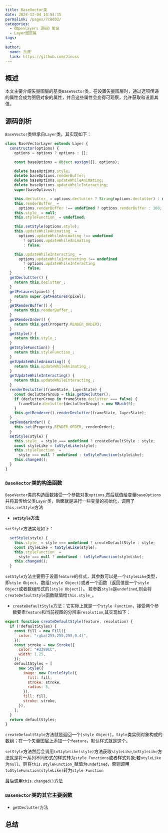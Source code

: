 ```yaml
---
title: BaseVector类
date: 2024-12-04 14:54:15
permalink: /pages/7c8d02/
categories:
  - 《Openlayers 源码》笔记
  - Layer图层篇
tags:
  -
author:
  name: 东流
  link: https://github.com/Jinuss
---
```


## 概述

本文主要介绍矢量图层的基类`BaseVector`类，在设置矢量图层时，通过选项传递的属性会成为图层对象的属性，并且这些属性会变得可观察，允许获取和设置其值。

## 源码剖析

`BaseVector`类继承自`Layer`类，其实现如下：

```js
class BaseVectorLayer extends Layer {
  constructor(options) {
    options = options ? options : {};

    const baseOptions = Object.assign({}, options);

    delete baseOptions.style;
    delete baseOptions.renderBuffer;
    delete baseOptions.updateWhileAnimating;
    delete baseOptions.updateWhileInteracting;
    super(baseOptions);

    this.declutter_ = options.declutter ? String(options.declutter) : undefined;
    this.renderBuffer_ =
      options.renderBuffer !== undefined ? options.renderBuffer : 100;
    this.style_ = null;
    this.styleFunction_ = undefined;

    this.setStyle(options.style);
    this.updateWhileAnimating_ =
      options.updateWhileAnimating !== undefined
        ? options.updateWhileAnimating
        : false;

    this.updateWhileInteracting_ =
      options.updateWhileInteracting !== undefined
        ? options.updateWhileInteracting
        : false;
  }
  getDecluttter() {
    return this.declutter_;
  }
  getFetaures(pixel) {
    return super.getFeatures(pixel);
  }
  getRenderBuffer() {
    return this.renderBuffer_;
  }
  getRenderOrder() {
    return this.get(Property.RENDER_ORDER);
  }
  getStyle() {
    return this.style_;
  }
  getStyleFunction() {
    return this.styleFunction_;
  }
  getUpdateWhileAnimating() {
    return this.updateWhileAnimating_;
  }
  getUpdateWhileInteracting() {
    return this.updateWhileInteracting_;
  }
  renderDeclutter(frameState, layerState) {
    const declutterGroup = this.getDeclutter();
    if (declutterGroup in frameState.declutter === false) {
      frameState.declutter[declutterGroup] = new RBush(9);
    }
    this.getRenderer().renderDeclutter(frameState, layerState);
  }
  setRenderOrder() {
    this.set(Property.RENDER_ORDER, renderOrder);
  }
  setStyle(style) {
    this.style_ = style === undefined ? createDefaultStyle : style;
    const styleLike = toStyleLike(style);
    this.styleFunction_ =
      style === null ? undefined : toStyleFunction(styleLike);
    this.changed();
  }
}
```

### `BaseVector`类的构造函数

`BaseVector`类的构造函数接受一个参数对象`options`,然后赋值给变量`baseOptions`并将其传给父类`Layer`类，后面就是进行一些变量的初始化，调用了`this.setStyle`方法

- **`setStyle`方法**

`setStyle`方法实现如下：

```js
  setStyle(style) {
    this.style_ = style === undefined ? createDefaultStyle : style;
    const styleLike = toStyleLike(style);
    this.styleFunction_ =
      style === null ? undefined : toStyleFunction(styleLike);
    this.changed();
  }
```

`setStyle`方法主要用于设置`feature`的样式，其参数可以是一个`styleLike`类型，即`style Object`、数组`[style Object]`或者一个函数（返回值是一个`style Object`或者数组形式的`[style Object]`）。
若参数`style`是`undefined`,则会将`createDefaultStyle`函数赋值给`this.style_`。

- `createDefaultStyle`方法：它实际上就是一个`style Function`，接受两个参数要素`feature`和当前视图的分辨率`resolution`,其实现如下：

```js
export function createDefaultStyle(feature, resolution) {
  if (!defaultStyles) {
    const fill = new Fill({
      color: "rgba(255,255,255,0.4)",
    });
    const stroke = new Stroke({
      color: "#3399CC",
      width: 1.25,
    });
    defaultStyles = [
      new Style({
        image: new CircleStyle({
          fill: fill,
          stroke: stroke,
          radius: 5,
        }),
        fill: fill,
        stroke: stroke,
      }),
    ];
  }
  return defaultStyles;
}
```

`createDefaultStyle`方法就是返回一个`[style Object]`，`Style`类实例对象构成的数组；在一个矢量图层上添加一个`feature`，默认样式就是这个。

`setStyle`方法然后会调用`toStyleLike(style)`方法获取`styleLike`,`toStyleLike`方法就是将一系列不同形式的样式转为`style Functions`或者样式对象;若`styleLike`为`null`，则将`this.styleFunction_`赋值为`undefined`，否则调用`toStyleFunction(styleLike)`转为`style Function`

最后调用`this.changed()`方法

### `BaseVector`类的其它主要函数

- `getDeclutter`方法
## 总结

